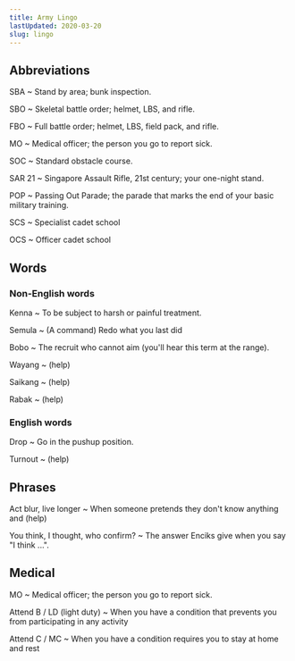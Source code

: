 ```yaml
---
title: Army Lingo
lastUpdated: 2020-03-20
slug: lingo
---
```


<Alert :incomplete="true" />

## Abbreviations
SBA
  ~ Stand by area; bunk inspection.

SBO
  ~ Skeletal battle order; helmet, LBS, and rifle.

FBO
  ~ Full battle order; helmet, LBS, field pack, and rifle.

MO
  ~ Medical officer; the person you go to report sick.

SOC
  ~ Standard obstacle course.

SAR 21
  ~ Singapore Assault Rifle, 21st century; your one-night stand.

POP
  ~ Passing Out Parade; the parade that marks the end of your basic military training.

SCS
  ~ Specialist cadet school

OCS
  ~ Officer cadet school

## Words

### Non-English words

Kenna
  ~ To be subject to harsh or painful treatment.

Semula
  ~ (A command) Redo what you last did

Bobo
  ~ The recruit who cannot aim (you'll hear this term at the range).

Wayang
  ~ (help)
  
Saikang
  ~ (help)
  
Rabak
  ~ (help)
  
### English words

Drop
  ~ Go in the pushup position.

Turnout
  ~ (help)

## Phrases

Act blur, live longer
  ~ When someone pretends they don't know anything and (help)
  
You think, I thought, who confirm?
  ~ The answer Enciks give when you say "I think ...".


## Medical

MO
  ~ Medical officer; the person you go to report sick.

Attend B / LD (light duty)
  ~ When you have a condition that prevents you from participating in any activity

Attend C / MC
  ~ When you have a condition requires you to stay at home and rest
